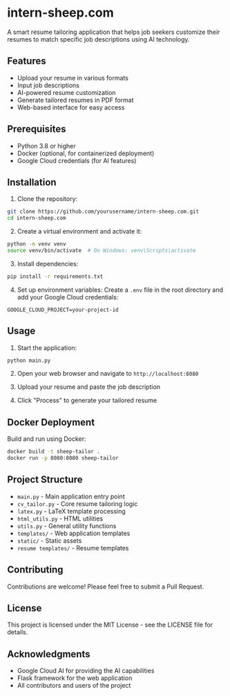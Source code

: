 # intern-sheep.com

A smart resume tailoring application that helps job seekers customize their resumes to match specific job descriptions using AI technology.

## Features

- Upload your resume in various formats
- Input job descriptions
- AI-powered resume customization
- Generate tailored resumes in PDF format
- Web-based interface for easy access

## Prerequisites

- Python 3.8 or higher
- Docker (optional, for containerized deployment)
- Google Cloud credentials (for AI features)

## Installation

1. Clone the repository:
```bash
git clone https://github.com/yourusername/intern-sheep.com.git
cd intern-sheep.com
```

2. Create a virtual environment and activate it:
```bash
python -m venv venv
source venv/bin/activate  # On Windows: venv\Scripts\activate
```

3. Install dependencies:
```bash
pip install -r requirements.txt
```

4. Set up environment variables:
Create a `.env` file in the root directory and add your Google Cloud credentials:
```
GOOGLE_CLOUD_PROJECT=your-project-id
```

## Usage

1. Start the application:
```bash
python main.py
```

2. Open your web browser and navigate to `http://localhost:8080`

3. Upload your resume and paste the job description

4. Click "Process" to generate your tailored resume

## Docker Deployment

Build and run using Docker:
```bash
docker build -t sheep-tailor .
docker run -p 8080:8080 sheep-tailor
```

## Project Structure

- `main.py` - Main application entry point
- `cv_tailor.py` - Core resume tailoring logic
- `latex.py` - LaTeX template processing
- `html_utils.py` - HTML utilities
- `utils.py` - General utility functions
- `templates/` - Web application templates
- `static/` - Static assets
- `resume templates/` - Resume templates

## Contributing

Contributions are welcome! Please feel free to submit a Pull Request.

## License

This project is licensed under the MIT License - see the LICENSE file for details.

## Acknowledgments

- Google Cloud AI for providing the AI capabilities
- Flask framework for the web application
- All contributors and users of the project